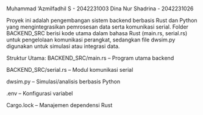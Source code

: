 # 
Muhammad ‘Azmilfadhil S - 2042231003
Dina Nur Shadrina - 2042231026

Proyek ini adalah pengembangan sistem backend berbasis Rust dan Python yang mengintegrasikan pemrosesan data serta komunikasi serial. Folder BACKEND_SRC berisi kode utama dalam bahasa Rust (main.rs, serial.rs) untuk pengelolaan komunikasi perangkat, sedangkan file dwsim.py digunakan untuk simulasi atau integrasi data.

Struktur Utama:
BACKEND_SRC/main.rs – Program utama backend

BACKEND_SRC/serial.rs – Modul komunikasi serial

dwsim.py – Simulasi/analisis berbasis Python

.env – Konfigurasi variabel 

Cargo.lock – Manajemen dependensi Rust
